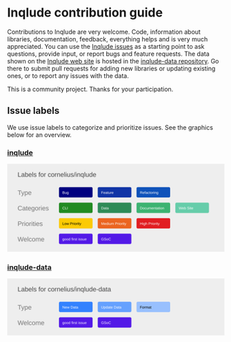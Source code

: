 # Inqlude contribution guide

Contributions to Inqlude are very welcome. Code, information about libraries, documentation, feedback, everything helps and is very much appreciated. You can use the [Inqlude issues](https://github.com/cornelius/inqlude/issues) as a starting point to ask questions, provide input, or report bugs and feature requests. The data shown on the [Inqlude web site](http://inqlude.org/) is hosted in the [inqlude-data repository](https://github.com/cornelius/inqlude-data). Go there to submit pull requests for adding new libraries or updating existing ones, or to report any issues with the data.

This is a community project. Thanks for your participation.

## Issue labels

We use issue labels to categorize and prioritize issues. See the graphics below for an overview.

### [inqlude](https://github.com/cornelius/inqlude/labels)

![labels](.github/labels/labels-inqlude.svg)

### [inqlude-data](https://github.com/cornelius/inqlude-data/labels)

![labels](.github/labels/labels-inqlude-data.svg)
